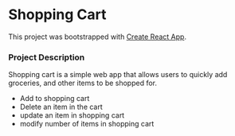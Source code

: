 # Shopping Cart

This project was bootstrapped with [Create React App](https://github.com/facebook/create-react-app).

### Project Description
Shopping cart is a simple web app that allows users to quickly add groceries, and other items to be shopped for.
- Add to shopping cart
- Delete an item in the cart
- update an item in shopping cart
- modify number of items in shopping cart
